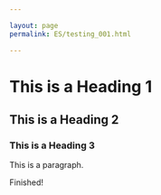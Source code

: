 ```yaml
---

layout: page
permalink: ES/testing_001.html

---
```


# This is a Heading 1

## This is a Heading 2

### This is a Heading 3

This is a paragraph.

Finished!


